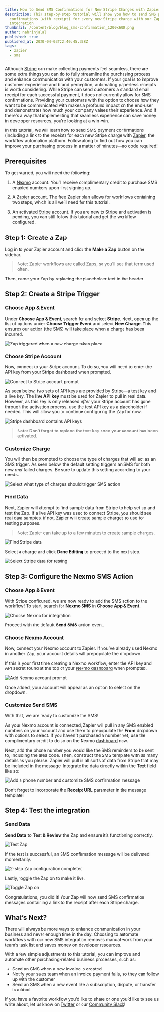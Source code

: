 ```yaml
---
title: How to Send SMS Confirmations for New Stripe Charges with Zapier
description: This step-by-step tutorial will show you how to send SMS payment
  confirmations (with receipt) for every new Stripe charge with our Zapier
  integration
thumbnail: /content/blog/blog_sms-confirmation_1200x600.png
author: nahrinjalal
published: true
published_at: 2020-04-03T22:40:45.338Z
tags:
  - zapier
  - sms
---
```

Although [Stripe](https://stripe.com/en-ca) can make collecting payments feel seamless, there are some extra things you can do to fully streamline the purchasing process and enhance communication with your customers. If your goal is to improve customer experience and brand perception, automating paperless receipts is worth considering. While Stripe can send customers a standard email receipt for each successful payment, it does not currently allow for SMS confirmations. Providing your customers with the option to choose how they want to be communicated with makes a profound impact on the end-user and demonstrates how much your company values their experience. And if there's a way that implementing that seamless experience can save money in developer resources, you’re looking at a win-win.

In this tutorial, we will learn how to send SMS payment confirmations (including a link to the receipt) for each new Stripe charge with [Zapier](https://zapier.com/app/dashboard), the workflow automation platform. Follow along to find out how you can improve your purchasing process in a matter of minutes—no code required!

## Prerequisites

To get started, you will need the following:

1. A [Nexmo](https://dashboard.nexmo.com/sign-up?utm_source=DEV_REL&utm_medium=github&utm_campaign=https%3A%2F%2Fgithub.com%2Fnexmo-community%2Fsms-confirmation-for-stripe-charges-zapier) account. You’ll receive complimentary credit to purchase SMS enabled numbers upon first signing up.

2. A [Zapier](https://zapier.com/app/dashboard) account. The free Zapier plan allows for workflows containing two steps, which is all we’ll need for this tutorial.

3. An activated [Stripe](https://dashboard.stripe.com/test/dashboard) account. If you are new to Stripe and activation is pending, you can still follow this tutorial and get the workflow configured.

## Step 1: Create a Zap

Log in to your Zapier account and click the **Make a Zap** button on the sidebar.

> Note: Zapier workflows are called Zaps, so you’ll see that term used often.

Then, name your Zap by replacing the placeholder text in the header.

## Step 2: Create a Stripe Trigger

### Choose App & Event

Under **Choose App & Event**, search for and select **Stripe**. Next, open up the list of options under **Choose Trigger Event** and select **New Charge**. This ensures our action (the SMS) will take place when a charge has been incurred.

![Zap triggered when a new charge takes place](https://www.nexmo.com/wp-content/uploads/2020/03/stripe1.png "Zap triggered when a new charge takes place")

### Choose Stripe Account

Now, connect to your Stripe account. To do so, you will need to enter the API key from your Stripe dashboard when prompted.

![Connect to Stripe account prompt](https://www.nexmo.com/wp-content/uploads/2020/03/stripe2.png "Connect to Stripe account prompt")

As seen below, two sets of API keys are provided by Stripe—a test key and a live key. The **live API key** must be used for Zapier to pull in real data. However, as this key is only released _after_ your Stripe account has gone through the activation process, use the test API key as a placeholder if needed. This will allow you to continue configuring the Zap for now.

![Stripe dashboard contains API keys](https://www.nexmo.com/wp-content/uploads/2020/03/stripe3.png "Stripe dashboard contains API keys")

> Note: Don’t forget to replace the test key once your account has been activated.

### Customize Charge

You will then be prompted to choose the type of charges that will act as an SMS trigger. As seen below, the default setting triggers an SMS for both new _and_ failed charges. Be sure to update this setting according to your needs.

![Select what type of charges should trigger SMS action](https://www.nexmo.com/wp-content/uploads/2020/03/stripe4.png "Select what type of charges should trigger SMS action")

### Find Data

Next, Zapier will attempt to find sample data from Stripe to help set up and test the Zap. If a live API key was used to connect Stripe, you should see real data samples. If not, Zapier will create sample charges to use for testing purposes.

> Note: Zapier can take up to a few minutes to create sample charges.

![Find Stripe data](https://www.nexmo.com/wp-content/uploads/2020/03/stripe5.png "Find Stripe data")

Select a charge and click **Done Editing** to proceed to the next step.

![Select Stripe data for testing](https://www.nexmo.com/wp-content/uploads/2020/03/stripe6.png "Select Stripe data for testing")

## Step 3: Configure the Nexmo SMS Action

### Choose App & Event

With Stripe configured, we are now ready to add the SMS action to the workflow! To start, search for **Nexmo SMS** in **Choose App & Event**.

![Choose Nexmo for integration](https://www.nexmo.com/wp-content/uploads/2020/03/stripe7.png "Choose Nexmo for integration")

Proceed with the default **Send SMS** action event.

### Choose Nexmo Account

Now, connect your Nexmo account to Zapier. If you’ve already used Nexmo in another Zap, your account details will prepopulate the dropdown.

If this is your first time creating a Nexmo workflow, enter the API key and API secret found at the top of your [Nexmo dashboard](https://dashboard.nexmo.com/sign-in) when prompted.

![Add Nexmo account prompt](https://www.nexmo.com/wp-content/uploads/2020/03/connect-nexmo.png "Add Nexmo account prompt")

Once added, your account will appear as an option to select on the dropdown.

### Customize Send SMS

With that, we are ready to customize the SMS!

As your Nexmo account is connected, Zapier will pull in any SMS enabled numbers on your account and use them to prepopulate the **From** dropdown with options to select. If you haven't purchased a number yet, use the complimentary credit to do so on the Nexmo [dashboard](https://dashboard.nexmo.com/sign-in) now.

Next, add the phone number you would like the SMS reminders to be sent to, including the area code. Then, construct the SMS template with as many details as you please. Zapier will pull in all sorts of data from Stripe that may be included in the message. Integrate the data directly within the **Text** field like so:

![Add a phone number and customize SMS confirmation message](https://www.nexmo.com/wp-content/uploads/2020/03/stripe9.png "Add a phone number and customize SMS confirmation message")

Don’t forget to incorporate the **Receipt URL** parameter in the message template!

## Step 4: Test the integration

### Send Data

**Send Data** to **Test & Review** the Zap and ensure it’s functioning correctly.

![Test Zap](https://www.nexmo.com/wp-content/uploads/2020/03/stripe10.png "Test Zap")

If the test is successful, an SMS confirmation message will be delivered momentarily.

![2-step Zap configuration completed](https://www.nexmo.com/wp-content/uploads/2020/03/stripe11.png "2-step Zap configuration completed")

Lastly, toggle the Zap on to make it live.

![Toggle Zap on](https://www.nexmo.com/wp-content/uploads/2020/03/stripe12.png "Toggle Zap on")

Congratulations, you did it! Your Zap will now send SMS confirmation messages containing a link to the receipt after each Stripe charge.

## What’s Next?

There will always be more ways to enhance communication in your business and never enough time in the day. Choosing to automate workflows with our new SMS integration removes manual work from your team’s task list and saves money on developer resources.

With a few simple adjustments to this tutorial, you can improve and automate other purchasing-related business processes, such as:

* Send an SMS when a new invoice is created
* Notify your sales team when an invoice payment fails, so they can follow up with the customer
* Send an SMS when a new event like a subscription, dispute, or transfer is added

If you have a favorite workflow you’d like to share or one you’d like to see us write about, let us know on [Twitter](https://twitter.com/VonageDev) or our [Community Slack](https://developer.nexmo.com/community/slack)!
